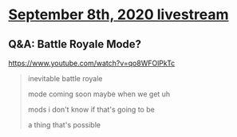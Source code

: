 # [September 8th, 2020 livestream](../2020-09-08.md)
## Q&A: Battle Royale Mode?
https://www.youtube.com/watch?v=qo8WFOlPkTc
> inevitable battle royale
> 
> mode coming soon maybe when we get uh
> 
> mods i don't know if that's going to be
> 
> a thing that's possible
> 
